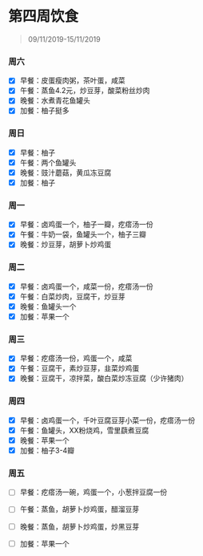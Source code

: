 # 第四周饮食

>09/11/2019-15/11/2019

### 周六

- [x] 早餐：皮蛋瘦肉粥，茶叶蛋，咸菜
- [x] 午餐：蒸鱼4.2元，炒豆芽，酸菜粉丝炒肉
- [x] 晚餐：水煮青花鱼罐头
- [x] 加餐：柚子挺多

### 周日

- [x] 早餐：柚子
- [x] 午餐：两个鱼罐头
- [x] 晚餐：豉汁蘑菇，黄瓜冻豆腐
- [x] 加餐：柚子

### 周一

- [x] 早餐：卤鸡蛋一个，柚子一瓣，疙瘩汤一份
- [x] 午餐：牛奶一袋，鱼罐头一个，柚子三瓣
- [x] 晚餐：炒豆芽，胡萝卜炒鸡蛋

### 周二

- [x] 早餐：卤鸡蛋一个，咸菜一份，疙瘩汤一份
- [x] 午餐：白菜炒肉，豆腐干，炒豆芽
- [x] 晚餐：鱼罐头一个
- [x] 加餐：苹果一个

### 周三

- [x] 早餐：疙瘩汤一份，鸡蛋一个，咸菜
- [x] 午餐：豆腐干，素炒豆芽，韭菜炒鸡蛋
- [x] 晚餐：豆腐干，凉拌菜，酸白菜炒冻豆腐（少许猪肉）

### 周四

- [x] 早餐：卤鸡蛋一个，千叶豆腐豆芽小菜一份，疙瘩汤一份
- [x] 午餐：鱼罐头，XX粉烧鸡，雪里蕻煮豆腐
- [x] 晚餐：苹果一个
- [x] 加餐：柚子3-4瓣

### 周五

- [ ] 早餐：疙瘩汤一碗，鸡蛋一个，小葱拌豆腐一份

- [ ] 午餐：蒸鱼，胡萝卜炒鸡蛋，醋溜豆芽

- [ ] 晚餐：蒸鱼，胡萝卜炒鸡蛋，炒黑豆芽

- [ ] 加餐：苹果一个

  
